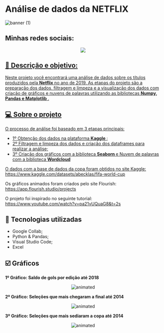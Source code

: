 # Análise de dados da NETFLIX

![banner (1)](https://github.com/Hugox96/Netflix_Analise/assets/62472486/3ffce98e-946d-4f4d-b7c6-997dd7cabdd0)




## Minhas redes sociais:

<p align="center">
	<a  href="https://github.com/Hugox96/">
	<img src="https://img.shields.io/static/v1?label=Git&message=Hugo&color=191970&style=for-the-badge&logo=ghost"/>
</p>	


 ## :memo: Descrição e objetivo:
 
Neste projeto você encontrará uma análise de dados sobre os títulos produzidos pela **Netflix** no ano de 2019. As etapas do projeto são a preparação dos dados, filtragem e limpeza e a visualização dos dados com criação de gráficos e nuvens de palavras utilizando as bibliotecas <b> Numpy, Pandas e Matplotlib </b>.


## 💻 Sobre o projeto

O processo de análise foi baseado em 3 etapas principais:

* 1º Obtenção dos dados na plataforma <b> Kaggle </b>;
* 2º Filtragem e limpeza dos dados e criação dos dataframes para realizar a análise;
* 3º Criação dos gráficos com a biblioteca <b> Seaborn </b> e Nuvem de palavras com a biblioteca <b> Wordcloud </b>

O dados com a base de dados da copa foram obtidos no site Kaggle: https://www.kaggle.com/datasets/abecklas/fifa-world-cup

Os gráficos animados foram criados pelo site Flourish: https://app.flourish.studio/projects

O projeto foi inspirado no seguinte tutorial: https://www.youtube.com/watch?v=pa21vUQuaG8&t=2s

## :wrench: Tecnologias utilizadas
* Google Collab;
* Python & Pandas;
* Visual Studio Code; 	
* Excel 	
	
## :ballot_box_with_check: Gráficos

<b> 1º Gráfico: Saldo de gols por edição até 2018 </b>

<p align="center">
  <img src="grafico1.gif" alt="animated"/>
</p>	

<b> 2º Gráfico: Seleções que mais chegaram a final até 2014 </b>

<p align="center">
  <img src="grafico2.gif" alt="animated"/>
</p>

<b> 3º Gráfico: Seleções que mais sediaram a copa até 2014 </b>

<p align="center">
  <img src="grafico3.gif" alt="animated"/>
</p>

